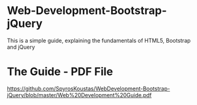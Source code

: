 # Web-Development-Bootstrap-jQuery
This is a simple guide, explaining the fundamentals of HTML5, Bootstrap and jQuery

# The Guide - PDF File
https://github.com/SpyrosKoustas/WebDevelopment-Bootstrap-jQuery/blob/master/Web%20Development%20Guide.pdf
